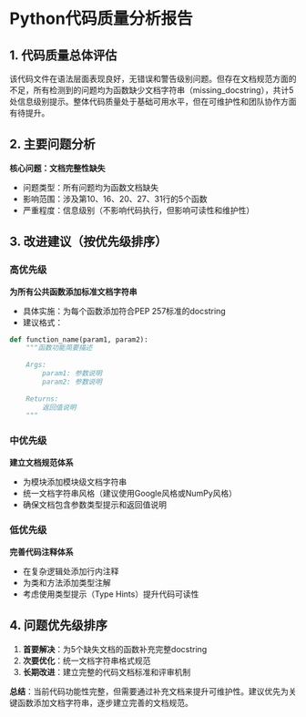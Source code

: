 # Python代码质量分析报告

## 1. 代码质量总体评估
该代码文件在语法层面表现良好，无错误和警告级别问题。但存在文档规范方面的不足，所有检测到的问题均为函数缺少文档字符串（missing_docstring），共计5处信息级别提示。整体代码质量处于基础可用水平，但在可维护性和团队协作方面有待提升。

## 2. 主要问题分析
**核心问题：文档完整性缺失**
- 问题类型：所有问题均为函数文档缺失
- 影响范围：涉及第10、16、20、27、31行的5个函数
- 严重程度：信息级别（不影响代码执行，但影响可读性和维护性）

## 3. 改进建议（按优先级排序）

### 高优先级
**为所有公共函数添加标准文档字符串**
- 具体实施：为每个函数添加符合PEP 257标准的docstring
- 建议格式：
```python
def function_name(param1, param2):
    """函数功能简要描述
    
    Args:
        param1: 参数说明
        param2: 参数说明
    
    Returns:
        返回值说明
    """
```

### 中优先级
**建立文档规范体系**
- 为模块添加模块级文档字符串
- 统一文档字符串风格（建议使用Google风格或NumPy风格）
- 确保文档包含参数类型提示和返回值说明

### 低优先级
**完善代码注释体系**
- 在复杂逻辑处添加行内注释
- 为类和方法添加类型注解
- 考虑使用类型提示（Type Hints）提升代码可读性

## 4. 问题优先级排序
1. **首要解决**：为5个缺失文档的函数补充完整docstring
2. **次要优化**：统一文档字符串格式规范
3. **长期改进**：建立完整的代码文档标准和评审机制

**总结**：当前代码功能性完整，但需要通过补充文档来提升可维护性。建议优先为关键函数添加文档字符串，逐步建立完善的文档规范。